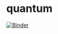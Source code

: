 # quantum
[![Binder](https://mybinder.org/badge_logo.svg)](https://mybinder.org/v2/gh/AppTrain/quantum/master)
